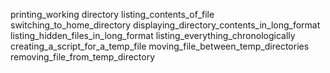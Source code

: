 printing_working directory
listing_contents_of_file
switching_to_home_directory
displaying_directory_contents_in_long_format
listing_hidden_files_in_long_format
listing_everything_chronologically
creating_a_script_for_a_temp_file
moving_file_between_temp_directories
removing_file_from_temp_directory
